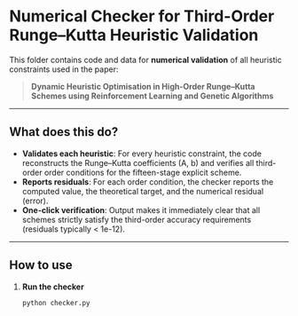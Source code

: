 # Numerical Checker for Third-Order Runge–Kutta Heuristic Validation

This folder contains code and data for **numerical validation** of all heuristic constraints used in the paper:

> **Dynamic Heuristic Optimisation in High-Order Runge–Kutta Schemes using Reinforcement Learning and Genetic Algorithms**

---

## What does this do?

- **Validates each heuristic**: For every heuristic constraint, the code reconstructs the Runge–Kutta coefficients (A, b) and verifies all third-order order conditions for the fifteen-stage explicit scheme.
- **Reports residuals**: For each order condition, the checker reports the computed value, the theoretical target, and the numerical residual (error).
- **One-click verification**: Output makes it immediately clear that all schemes strictly satisfy the third-order accuracy requirements (residuals typically < 1e-12).

---

## How to use

1. **Run the checker**
   ```bash
   python checker.py

